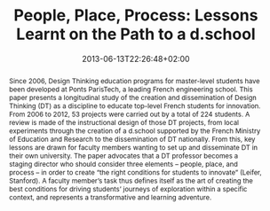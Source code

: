 ---
members: ["PLevy"]
slug: people-place-process-Lessons-Learnt-on-the-path-to-a-dschool
title: "People, Place, Process: Lessons Learnt on the Path to a d.school"
layout: publi
searchFilter: Publication
searchWeight: 8
publitype: inproceedings
subsection: conference
institution:
    heig: 1
    logo: TUe
    short: 'TU/e'
    name: "Eindhoven University of Technology"
    web: "https://www.tue.nl/en/"
    colo: "#c72125"
chaire: false
date: 2013-06-13T22:26:48+02:00
citation:
    authors:
        1: ["Hillen", "Véronique", "V."]
        2: ["Levy", "Pierre", "P."]
    year: 2013
    title: "People, Place, Process: Lessons Learnt on the Path to a d.school"
    proceedings: "the Proceedings of International Conference on Engineering Design 2013, ICED13"
    editors:
        1: ["Lindemann", "Udo", "U."]
        2: ["V", "Srinivasan", "S."]
        3: ["Kim", "Yong Se", "Y.S."]
        4: ["Lee", "Sang Won", "S.W."]
        5: ["Clarkson", "John", "J."]
        6: ["Cascini", "Gaetano", "G."]
    firstpage: "CD"
    publisher: ["The Design Society", "Seoul, Korea"]
reference: "Hillen, V., & Lévy, P. (2013). People, Place, Process: Lessons Learnt on the Path to a d.school. the Proceedings of International Conference on Engineering Design 2013, ICED13 ([on CD]). Seoul, Korea: The Design Society."
abstract: "Since 2006, Design Thinking education programs for master-level students have been developed at Ponts ParisTech, a leading French engineering school. This paper presents a longitudinal study of the creation and dissemination of Design Thinking (DT) as a discipline to educate top-level French students for innovation. From 2006 to 2012, 53 projects were carried out by a total of 224 students. A review is made of the instructional design of those DT projects, from local experiments through the creation of a d.school supported by the French Ministry of Education and Research to the dissemination of DT nationally. From this, key lessons are drawn for faculty members wanting to set up and disseminate DT in their own university. The paper advocates that a DT professor becomes a staging director who should consider three elements – people, place, and process – in order to create “the right conditions for students to innovate” (Leifer, Stanford). A faculty member’s task thus defines itself as the art of creating the best conditions for driving students’ journeys of exploration within a specific context, and represents a transformative and learning adventure."
link:
    1: ["paper", "paper", "https://1drv.ms/b/s!AnQx_v88q65Q1-tNJjjLuCktqaMflg?e=AeFdGW"]
---